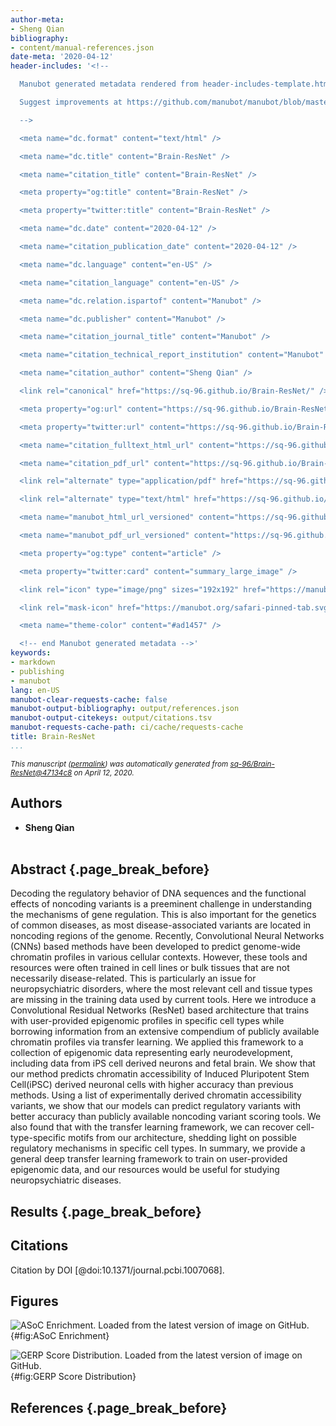 ```yaml
---
author-meta:
- Sheng Qian
bibliography:
- content/manual-references.json
date-meta: '2020-04-12'
header-includes: '<!--

  Manubot generated metadata rendered from header-includes-template.html.

  Suggest improvements at https://github.com/manubot/manubot/blob/master/manubot/process/header-includes-template.html

  -->

  <meta name="dc.format" content="text/html" />

  <meta name="dc.title" content="Brain-ResNet" />

  <meta name="citation_title" content="Brain-ResNet" />

  <meta property="og:title" content="Brain-ResNet" />

  <meta property="twitter:title" content="Brain-ResNet" />

  <meta name="dc.date" content="2020-04-12" />

  <meta name="citation_publication_date" content="2020-04-12" />

  <meta name="dc.language" content="en-US" />

  <meta name="citation_language" content="en-US" />

  <meta name="dc.relation.ispartof" content="Manubot" />

  <meta name="dc.publisher" content="Manubot" />

  <meta name="citation_journal_title" content="Manubot" />

  <meta name="citation_technical_report_institution" content="Manubot" />

  <meta name="citation_author" content="Sheng Qian" />

  <link rel="canonical" href="https://sq-96.github.io/Brain-ResNet/" />

  <meta property="og:url" content="https://sq-96.github.io/Brain-ResNet/" />

  <meta property="twitter:url" content="https://sq-96.github.io/Brain-ResNet/" />

  <meta name="citation_fulltext_html_url" content="https://sq-96.github.io/Brain-ResNet/" />

  <meta name="citation_pdf_url" content="https://sq-96.github.io/Brain-ResNet/manuscript.pdf" />

  <link rel="alternate" type="application/pdf" href="https://sq-96.github.io/Brain-ResNet/manuscript.pdf" />

  <link rel="alternate" type="text/html" href="https://sq-96.github.io/Brain-ResNet/v/47134c89daf1ca6baa37ab947057131c0f608e14/" />

  <meta name="manubot_html_url_versioned" content="https://sq-96.github.io/Brain-ResNet/v/47134c89daf1ca6baa37ab947057131c0f608e14/" />

  <meta name="manubot_pdf_url_versioned" content="https://sq-96.github.io/Brain-ResNet/v/47134c89daf1ca6baa37ab947057131c0f608e14/manuscript.pdf" />

  <meta property="og:type" content="article" />

  <meta property="twitter:card" content="summary_large_image" />

  <link rel="icon" type="image/png" sizes="192x192" href="https://manubot.org/favicon-192x192.png" />

  <link rel="mask-icon" href="https://manubot.org/safari-pinned-tab.svg" color="#ad1457" />

  <meta name="theme-color" content="#ad1457" />

  <!-- end Manubot generated metadata -->'
keywords:
- markdown
- publishing
- manubot
lang: en-US
manubot-clear-requests-cache: false
manubot-output-bibliography: output/references.json
manubot-output-citekeys: output/citations.tsv
manubot-requests-cache-path: ci/cache/requests-cache
title: Brain-ResNet
...
```







<small><em>
This manuscript
([permalink](https://sq-96.github.io/Brain-ResNet/v/47134c89daf1ca6baa37ab947057131c0f608e14/))
was automatically generated
from [sq-96/Brain-ResNet@47134c8](https://github.com/sq-96/Brain-ResNet/tree/47134c89daf1ca6baa37ab947057131c0f608e14)
on April 12, 2020.
</em></small>

## Authors



+ **Sheng Qian**<br><br>
  <small>
  </small>



## Abstract {.page_break_before}

Decoding the regulatory behavior of DNA sequences and the functional effects of noncoding variants is a preeminent challenge in understanding the mechanisms of gene regulation. This is also important for the genetics of common diseases, as most disease-associated variants are located in noncoding regions of the genome. Recently, Convolutional Neural Networks (CNNs) based methods have been developed to predict genome-wide chromatin profiles in various cellular contexts. However, these tools and resources were often trained in cell lines or bulk tissues that are not necessarily disease-related. This is particularly an issue for neuropsychiatric disorders, where the most relevant cell and tissue types are missing in the training data used by current tools. Here we introduce a Convolutional Residual Networks (ResNet) based architecture that trains with user-provided epigenomic profiles in specific cell types while borrowing information from an extensive compendium of publicly available chromatin profiles via transfer learning. We applied this framework to a collection of epigenomic data representing early neurodevelopment, including data from iPS cell derived neurons and fetal brain. We show that our method predicts chromatin accessibility of Induced Pluripotent Stem Cell(iPSC) derived neuronal cells with higher accuracy than previous methods. Using a list of experimentally derived chromatin accessibility variants, we show that our models can predict regulatory variants with better accuracy than publicly available noncoding variant scoring tools. We also found that with the transfer learning framework, we can recover cell-type-specific motifs from our architecture, shedding light on possible regulatory mechanisms in specific cell types. In summary, we provide a general deep transfer learning framework to train on user-provided epigenomic data, and our resources would be useful for studying neuropsychiatric diseases.


## Results {.page_break_before}

## Citations

Citation by DOI [@doi:10.1371/journal.pcbi.1007068].
 
## Figures

![
**ASoC Enrichment.**
Loaded from the latest version of image on GitHub.
](https://github.com/sq-96/resources/raw/master/ASoC%20Enrichment.png "Square image"){#fig:ASoC Enrichment}

![
**GERP Score Distribution.**
Loaded from the latest version of image on GitHub.
](https://github.com/sq-96/resources/raw/master/ASoC%20Enrichment.png "Square image"){#fig:GERP Score Distribution}



## References {.page_break_before}

<!-- Explicitly insert bibliography here -->
<div id="refs"></div>
